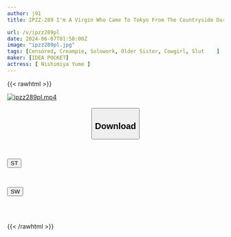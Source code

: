 ```yaml
---
author: j91
title: IPZZ-289 I'm A Virgin Who Came To Tokyo From The Countryside During Summer Vacation... I Couldn't Keep My Sanity Due To My Brother's Girlfriend's Adult Sex Appeal And Unconscious Temptation, So I Had Sex With Her For Three Days While My Brother Was Away On A Business Trip. The Roles Are Reversed! Runaway Hard Piston & Seed Press! 8 Ejaculations! Nishimiya Yume

url: /v/ipzz289pl
date: 2024-06-07T01:50:00Z
image: "ipzz289pl.jpg"
tags: [Censored, Creampie, Solowork, Older Sister, Cowgirl, Slut	]
maker: [IDEA POCKET]
actress: [ Nishimiya Yume ]
---
```



{{< rawhtml >}}

<div class="video" data-videoid="eVYZXo80xzC9Rq">
    <a href="javascript:;">
        <img src="/v/ipzz289pl/ipzz289pl.jpg" width="WIDTH" height="HEIGHT" alt="ipzz289pl.mp4" loading="lazy">
    </a>
</div>

<script type="text/javascript" src="https://j91.asia/asset/on-demand-st.js"></script>

<br>
  <link rel="stylesheet" href="https://j91.asia/asset/bs5.css">
  
  <center>
  <button class="btn btn-primary" type="button" data-bs-toggle="collapse" data-bs-target=".multi-collapse" aria-expanded="false" aria-controls="multiCollapseExample1 multiCollapseExample2"><h2>Download</h2></button></center>
</p>
<div class="row">
  <div class="col">
    <div class="collapse multi-collapse" id="multiCollapseExample1">
      <div class="card card-body">
	      	      <br>
<div class="buttons">  
<p><a href="/v/ipzz289pl/st.html" target="_blank"><button class="btn-hover color-3"><i class="fa fa-download"></i> ST</button></a></p></div>
    </div>
  </div>
</div>
  <div class="col">
    <div class="collapse multi-collapse" id="multiCollapseExample2">
      <div class="card card-body">
	      <br>
<div class="buttons">
<p><a href="/v/ipzz289pl/sw.html" target="_blank"><button class="btn-hover color-2"><i class="fa fa-download"></i> SW</button></a></p></div>
<br><br>
      </div>
    </div>
  </div>
</div>

{{< /rawhtml >}}